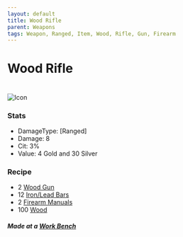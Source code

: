 ```yaml
---
layout: default
title: Wood Rifle
parent: Weapons
tags: Weapon, Ranged, Item, Wood, Rifle, Gun, Firearm 
---
```


# Wood Rifle
#
![Icon](https://raw.githubusercontent.com/KoekMeneer/SupernovaMod/main/Items/Weapons/PreHardmode/WoodenRifle.png)

### Stats
- DamageType: [Ranged]
- Damage: 8
- Cit: 3%
- Value: 4 Gold and 30 Silver

### Recipe
- 2 [Wood Gun](https://koekmeneer.github.io/SupernovaMod/docs/items/weapons/wood_gun)
- 12 [Iron/Lead Bars](https://terraria-archive.fandom.com/wiki/Iron_Bar)
- 2 [Firearm Manuals](https://koekmeneer.github.io/SupernovaMod/docs/items/materials/firearm_manual)
- 100 [Wood](https://terraria-archive.fandom.com/wiki/Wood)

##### Made at a [Work Bench](https://terraria.fandom.com/wiki/Work_Benches)